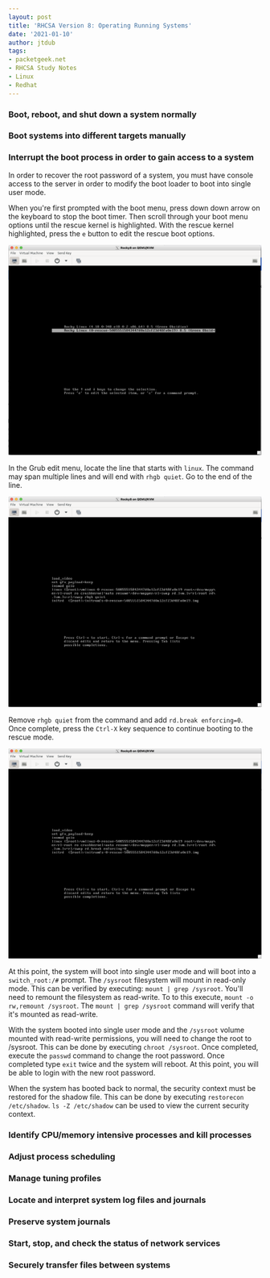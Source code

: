 ```yaml
---
layout: post
title: 'RHCSA Version 8: Operating Running Systems'
date: '2021-01-10'
author: jtdub
tags:
- packetgeek.net 
- RHCSA Study Notes
- Linux
- Redhat
---
```


### Boot, reboot, and shut down a system normally

### Boot systems into different targets manually

### Interrupt the boot process in order to gain access to a system

In order to recover the root password of a system, you must have console access to the server in order to modify the boot loader to boot into single user mode. 

When you're first prompted with the boot menu, press down down arrow on the keyboard to stop the boot timer. Then scroll through your boot menu options until the rescue kernel is highlighted. With the rescue kernel highlighted, press the `e` button to edit the rescue boot options.

<img src="/images/rhcsa/grub-menu1.png" alt="Grub Menu" width=600>

In the Grub edit menu, locate the line that starts with `linux`. The command may span multiple lines and will end with `rhgb quiet`. Go to the end of the line.

<img src="/images/rhcsa/grub-menu2.png" alt="Grub Menu: Edit" width=600>

Remove `rhgb quiet` from the command and add `rd.break enforcing=0`. Once complete, press the `Ctrl-X` key sequence to continue booting to the rescue mode.

<img src="/images/rhcsa/grub-menu3.png" alt="Grub Menu:Single User Mode" width=600>

At this point, the system will boot into single user mode and will boot into a `switch_root:/#` prompt. The `/sysroot` filesystem will mount in read-only mode. This can be verified by executing: `mount | grep /sysroot`. You'll need to remount the filesystem as read-write. To to this execute, `mount -o rw,remount /sysroot`. The `mount | grep /sysroot` command will verify that it's mounted as read-write.

With the system booted into single user mode and the `/sysroot` volume mounted with read-write permissions, you will need to change the root to /sysroot. This can be done by executing `chroot /sysroot`. Once completed, execute the `passwd` command to change the root password. Once completed type `exit` twice and the system will reboot. At this point, you will be able to login with the new root password.

When the system has booted back to normal, the security context must be restored for the shadow file. This can be done by executing `restorecon /etc/shadow`. `ls -Z /etc/shadow` can be used to view the current security context.

### Identify CPU/memory intensive processes and kill processes

### Adjust process scheduling

### Manage tuning profiles

### Locate and interpret system log files and journals

### Preserve system journals

### Start, stop, and check the status of network services

### Securely transfer files between systems
